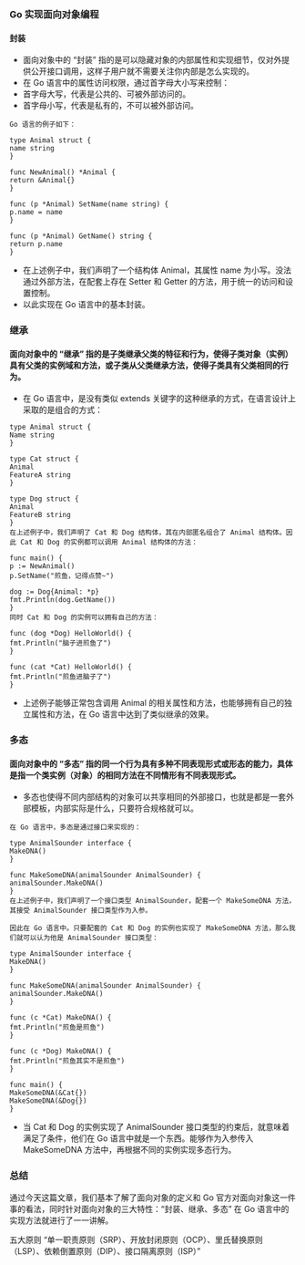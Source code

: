 ### Go 实现面向对象编程
#### 封装
* 面向对象中的 “封装” 指的是可以隐藏对象的内部属性和实现细节，仅对外提供公开接口调用，这样子用户就不需要关注你内部是怎么实现的。
* 在 Go 语言中的属性访问权限，通过首字母大小写来控制：
* 首字母大写，代表是公共的、可被外部访问的。
* 首字母小写，代表是私有的，不可以被外部访问。
```
Go 语言的例子如下：

type Animal struct {
name string
}

func NewAnimal() *Animal {
return &Animal{}
}

func (p *Animal) SetName(name string) {
p.name = name
}

func (p *Animal) GetName() string {
return p.name
}
```
* 在上述例子中，我们声明了一个结构体 Animal，其属性 name 为小写。没法通过外部方法，在配套上存在 Setter 和 Getter 的方法，用于统一的访问和设置控制。
* 以此实现在 Go 语言中的基本封装。

### 继承
#### 面向对象中的 “继承” 指的是子类继承父类的特征和行为，使得子类对象（实例）具有父类的实例域和方法，或子类从父类继承方法，使得子类具有父类相同的行为。
* 在 Go 语言中，是没有类似 extends 关键字的这种继承的方式，在语言设计上采取的是组合的方式：
```
type Animal struct {
Name string
}

type Cat struct {
Animal
FeatureA string
}

type Dog struct {
Animal
FeatureB string
}
在上述例子中，我们声明了 Cat 和 Dog 结构体，其在内部匿名组合了 Animal 结构体。因此 Cat 和 Dog 的实例都可以调用 Animal 结构体的方法：

func main() {
p := NewAnimal()
p.SetName("煎鱼，记得点赞~")

dog := Dog{Animal: *p}
fmt.Println(dog.GetName())
}
同时 Cat 和 Dog 的实例可以拥有自己的方法：

func (dog *Dog) HelloWorld() {
fmt.Println("脑子进煎鱼了")
}

func (cat *Cat) HelloWorld() {
fmt.Println("煎鱼进脑子了")
}
```
* 上述例子能够正常包含调用 Animal 的相关属性和方法，也能够拥有自己的独立属性和方法，在 Go 语言中达到了类似继承的效果。

### 多态
#### 面向对象中的 “多态” 指的同一个行为具有多种不同表现形式或形态的能力，具体是指一个类实例（对象）的相同方法在不同情形有不同表现形式。
* 多态也使得不同内部结构的对象可以共享相同的外部接口，也就是都是一套外部模板，内部实际是什么，只要符合规格就可以。
```
在 Go 语言中，多态是通过接口来实现的：

type AnimalSounder interface {
MakeDNA()
}

func MakeSomeDNA(animalSounder AnimalSounder) {
animalSounder.MakeDNA()
}
在上述例子中，我们声明了一个接口类型 AnimalSounder，配套一个 MakeSomeDNA 方法，其接受 AnimalSounder 接口类型作为入参。

因此在 Go 语言中。只要配套的 Cat 和 Dog 的实例也实现了 MakeSomeDNA 方法，那么我们就可以认为他是 AnimalSounder 接口类型：

type AnimalSounder interface {
MakeDNA()
}

func MakeSomeDNA(animalSounder AnimalSounder) {
animalSounder.MakeDNA()
}

func (c *Cat) MakeDNA() {
fmt.Println("煎鱼是煎鱼")
}

func (c *Dog) MakeDNA() {
fmt.Println("煎鱼其实不是煎鱼")
}

func main() {
MakeSomeDNA(&Cat{})
MakeSomeDNA(&Dog{})
}
```
* 当 Cat 和 Dog 的实例实现了 AnimalSounder 接口类型的约束后，就意味着满足了条件，他们在 Go 语言中就是一个东西。能够作为入参传入 MakeSomeDNA 方法中，再根据不同的实例实现多态行为。

### 总结
通过今天这篇文章，我们基本了解了面向对象的定义和 Go 官方对面向对象这一件事的看法，同时针对面向对象的三大特性：“封装、继承、多态” 在 Go 语言中的实现方法就进行了一一讲解。

五大原则 “单一职责原则（SRP）、开放封闭原则（OCP）、里氏替换原则（LSP）、依赖倒置原则（DIP）、接口隔离原则（ISP）” 
